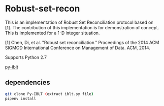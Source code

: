 # Robust-set-recon
This is an implementation of Robust Set Reconciliation protocol based on [1]. The contribution of this implementation is for demonstration of concept. This is implemented for a 1-D integer situation.

[1] Chen, Di, et al. "Robust set reconciliation." Proceedings of the 2014 ACM SIGMOD International Conference on Management of Data. ACM, 2014.


Supports Python 2.7

[py-iblt](https://github.com/jesperborgstrup/Py-IBLT)

## dependencies
```bash
git clone Py-IBLT (extract iblt.py file)
pipenv install
```
